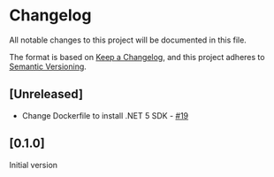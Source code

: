 # Changelog

All notable changes to this project will be documented in this file.

The format is based on [Keep a Changelog](https://keepachangelog.com/en/1.0.0/),
and this project adheres to [Semantic Versioning](https://semver.org/spec/v2.0.0.html).

## [Unreleased]

* Change Dockerfile to install .NET 5 SDK - [#19](https://github.com/cucumber/cucumber-build/pull/19)

## [0.1.0]

Initial version
